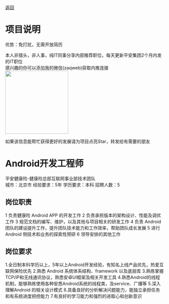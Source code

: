 [返回](../../)

# 项目说明

优势：免打扰，无需开放简历

本人非猎头，非人事，纯IT同事分享内部推荐职位，每天更新平安集团2个月内发的IT职位  
感兴趣的你可以添加我的微信(zaqweb)获取内推连接  
<img src="https://github.com/zaqweb/PA-IT-JOBS/blob/master/WechatICode.jpeg"  height="200" width="200">

如果该信息能帮忙获得更好的发展请为项目点亮Star，转发给有需要的朋友

# Android开发工程师
平安健康险-健康险总部互联网事业部技术团队  
城市：北京市 经验要求：5年 学历要求：本科  招聘人数：5

## 岗位职责
1	负责健康险 Android APP 的开发工作
2	负责承担版本的架构设计、性能及调优工作
3	规范文档的编写、维护，以及其他与项目相关的研发工作
4	负责 Android 团队的建设提升工作，提升团队技术能力和工作效率，帮助团队成长发展
5	进行 Android 侧技术和业务的探索性预研
6      领导安排的其他工作

## 岗位要求
1.全日制本科学历以上，5年以上Android开发经验，有知名上线产品优先，热爱互联网保险优先
2.熟悉 Android 系统体系结构、framework 以及底层库
3.熟练掌握TCP/IP和无线通讯协议，熟悉安卓UI框架及相关开发工具
4.熟悉Android的线程机制，能够熟练使用各种安悉Android系统的线程类，及service、广播等
5.深入理解Android 的相关设计模式
6.具备良好的分析解决问题能力，能独立承担任务和有系统进度把控能力
7.有良好的学习能力和强烈的进取心和创新意识




